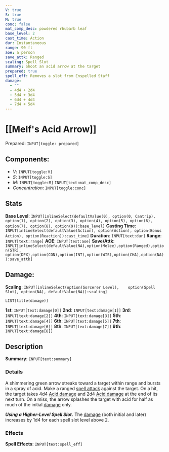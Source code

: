 ```yaml
---
V: true
S: true
M: true
conc: false
mat_comp_desc: powdered rhubarb leaf
base_level: 2
cast_time: Action
dur: Instantaneous
range: 90 ft
aoe: a person
save_attk: Ranged
scaling: Spell Slot
summary: Shoot an acid arrow at the target
prepared: true
spell_eff: Removes a slot from Enspelled Staff
damage:
  - ""
  - 4d4 + 2d4
  - 5d4 + 3d4
  - 6d4 + 4d4
  - 7d4 + 5d4
---
```

# [[Melf's Acid Arrow]]
Prepared: `INPUT[toggle: prepared]`
## **Components**:
 - *V*: `INPUT[toggle:V]`
 - *S*: `INPUT[toggle:S]`
 - *M*: `INPUT[toggle:M]` `INPUT[text:mat_comp_desc]`
- *Concentration*: `INPUT[toggle:conc]`

## **Stats**
**Base Level**: `INPUT[inlineSelect(defaultValue(0), option(0, Cantrip), option(1), option(2), option(3), option(4), option(5), option(6), option(7), option(8), option(9)):base_level]`
**Casting Time**: `INPUT[inlineSelect(defaultValue(Action), option(Action), option(Bonus Action), option(Reaction)):cast_time]`
**Duration**: `INPUT[text:dur]`
**Range**: `INPUT[text:range]`
**AOE**: `INPUT[text:aoe]`
**Save/Attk**:  `INPUT[inlineSelect(defaultValue(NA),option(Melee),option(Ranged),option(STR),	option(DEX),option(CON),option(INT),option(WIS),option(CHA),option(NA)):save_attk]`

## **Damage**:
**Scaling**: `INPUT[inlineSelect(option(Sorcerer Level),	option(Spell Slot), option(NA), defaultValue(NA)):scaling]`
```meta-bind
LIST[title(damage)]
```
**1st**: `INPUT[text:damage[0]]`
**2nd**: `INPUT[text:damage[1]]`
**3rd**: `INPUT[text:damage[2]]`
**4th**: `INPUT[text:damage[3]]`
**5th**: `INPUT[text:damage[4]]`
**6th**: `INPUT[text:damage[5]]`
**7th**: `INPUT[text:damage[6]]`
**8th**: `INPUT[text:damage[7]]`
**9th**: `INPUT[text:damage[8]]`

## **Description**

**Summary**: `INPUT[text:summary]`
### Details

A shimmering green arrow streaks toward a target within range and bursts in a spray of acid. Make a ranged [spell attack](https://roll20.net/compendium/dnd5e/Rules:Rules%20Definitions?expansion=32231#Spell%20Attack) against the target. On a hit, the target takes 4d4 [Acid damage](https://roll20.net/compendium/dnd5e/Rules:Rules%20Definitions?expansion=32231#Damage%20Types) and 2d4 [Acid damage](https://roll20.net/compendium/dnd5e/Rules:Rules%20Definitions?expansion=32231#Damage%20Types) at the end of its next turn. On a miss, the arrow splashes the target with acid for half as much of the initial [damage](https://roll20.net/compendium/dnd5e/Rules:Rules%20Definitions?expansion=32231#Damage) only.

_**Using a Higher-Level Spell Slot.**_ The [damage](https://roll20.net/compendium/dnd5e/Rules:Rules%20Definitions?expansion=32231#Damage) (both initial and later) increases by 1d4 for each spell slot level above 2.

### Effects

**Spell Effects**: `INPUT[text:spell_eff]`